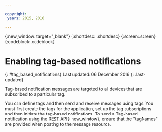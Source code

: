 ```yaml
---

copyright:
 years: 2015, 2016

---
```


{:new_window: target="_blank"}
{:shortdesc: .shortdesc}
{:screen:.screen}
{:codeblock:.codeblock}

# Enabling tag-based notifications
{: #tag_based_notifications}
Last updated: 06 December 2016
{: .last-updated}

Tag-based notification messages are targeted to all devices that are subscribed to a particular tag. 

You can define tags and then send and receive messages using tags. You must first create the tags for the application, set up the tag subscriptions and then initiate the tag-based notifications. To send a Tag-based notification using the [REST API](https://mobile.{DomainName}/imfpush/){: new_window}, ensure that the "tagNames" are provided when posting to the message resource.

